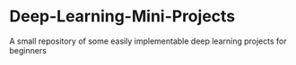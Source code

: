 # Deep-Learning-Mini-Projects
A small repository of some easily implementable deep learning projects for beginners
